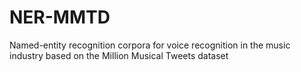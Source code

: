 # NER-MMTD
Named-entity recognition corpora for voice recognition in the music industry based on the Million Musical Tweets dataset

